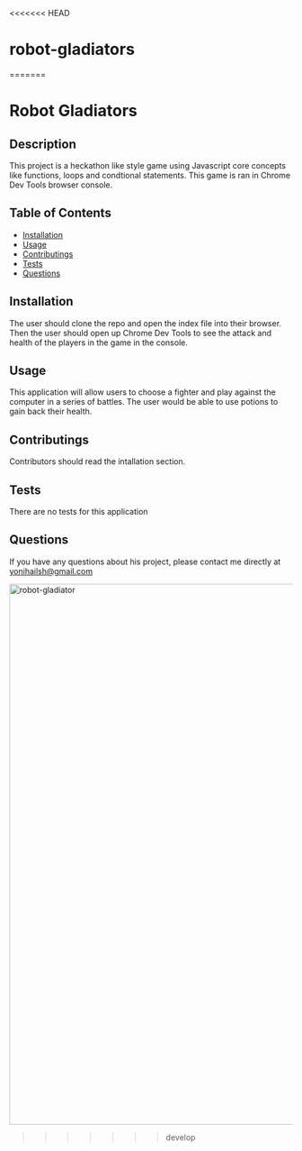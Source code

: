 <<<<<<< HEAD
# robot-gladiators
=======
# Robot Gladiators

## Description
This project is a heckathon like style game using Javascript core concepts like functions, loops and condtional statements. This game is ran in Chrome Dev Tools browser console.

## Table of Contents
* [Installation](#installation)
* [Usage](#usage)
* [Contributings](#contributings)
* [Tests](#tests)
* [Questions](#questions)

## Installation
The user should clone the repo and open the index file into their browser. Then the user should open up Chrome Dev Tools to see the attack and health of the players in the game in the console.

## Usage
This application will allow users to choose a fighter and play against the computer in a series of battles. The user would be able to use potions to gain back their health.

## Contributings
Contributors should read the intallation section.

## Tests
There are no tests for this application

## Questions
If you have any questions about his project, please contact me directly at yonihailsh@gmail.com

<img width="960" alt="robot-gladiator" src="https://user-images.githubusercontent.com/78513952/133481020-9005fb50-fd97-4a10-9f6e-ebfd9aee6fcd.png">



>>>>>>> develop
